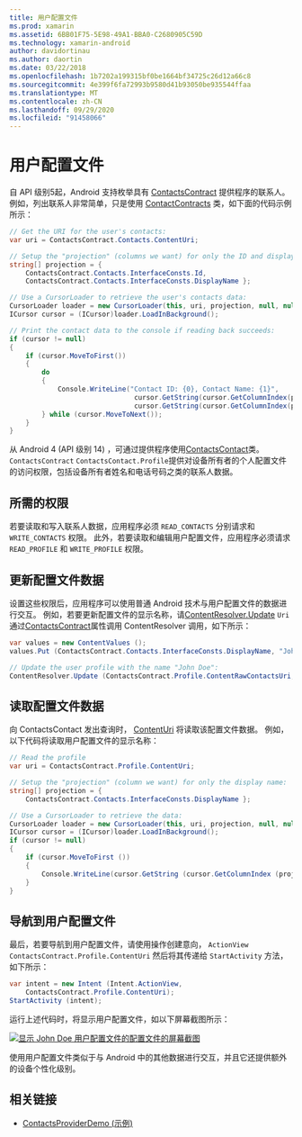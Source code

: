 ```yaml
---
title: 用户配置文件
ms.prod: xamarin
ms.assetid: 6BB01F75-5E98-49A1-BBA0-C2680905C59D
ms.technology: xamarin-android
author: davidortinau
ms.author: daortin
ms.date: 03/22/2018
ms.openlocfilehash: 1b7202a199315bf0be1664bf34725c26d12a66c8
ms.sourcegitcommit: 4e399f6fa72993b9580d41b93050be935544ffaa
ms.translationtype: MT
ms.contentlocale: zh-CN
ms.lasthandoff: 09/29/2020
ms.locfileid: "91458066"
---
```

# <a name="user-profile"></a>用户配置文件

自 API 级别5起，Android 支持枚举具有 [ContactsContract](xref:Android.Provider.ContactsContract) 提供程序的联系人。 例如，列出联系人非常简单，只是使用 [ContactContracts](xref:Android.Provider.ContactsContract.Contacts) 类，如下面的代码示例所示：

```csharp
// Get the URI for the user's contacts:
var uri = ContactsContract.Contacts.ContentUri;

// Setup the "projection" (columns we want) for only the ID and display name:
string[] projection = {
    ContactsContract.Contacts.InterfaceConsts.Id,
    ContactsContract.Contacts.InterfaceConsts.DisplayName };

// Use a CursorLoader to retrieve the user's contacts data:
CursorLoader loader = new CursorLoader(this, uri, projection, null, null, null);
ICursor cursor = (ICursor)loader.LoadInBackground();

// Print the contact data to the console if reading back succeeds:
if (cursor != null)
{
    if (cursor.MoveToFirst())
    {
        do
        {
            Console.WriteLine("Contact ID: {0}, Contact Name: {1}",
                               cursor.GetString(cursor.GetColumnIndex(projection[0])),
                               cursor.GetString(cursor.GetColumnIndex(projection[1])));
        } while (cursor.MoveToNext());
    }
}
```

从 Android 4 (API 级别 14) ，可通过提供程序使用[ContactsContact](xref:Android.Provider.ContactsContract.Profile)类。 `ContactsContract` `ContactsContact.Profile`提供对设备所有者的个人配置文件的访问权限，包括设备所有者姓名和电话号码之类的联系人数据。

## <a name="required-permissions"></a>所需的权限

若要读取和写入联系人数据，应用程序必须 `READ_CONTACTS` 分别请求和 `WRITE_CONTACTS` 权限。
此外，若要读取和编辑用户配置文件，应用程序必须请求 `READ_PROFILE` 和 `WRITE_PROFILE` 权限。

## <a name="updating-profile-data"></a>更新配置文件数据

设置这些权限后，应用程序可以使用普通 Android 技术与用户配置文件的数据进行交互。 例如，若要更新配置文件的显示名称，请[ContentResolver.Update](xref:Android.Content.ContentResolver.Update*) `Uri` 通过[ContactsContract](xref:Android.Provider.ContactsContract.Profile.ContentRawContactsUri)属性调用 ContentResolver 调用，如下所示：

```csharp
var values = new ContentValues ();
values.Put (ContactsContract.Contacts.InterfaceConsts.DisplayName, "John Doe");

// Update the user profile with the name "John Doe":
ContentResolver.Update (ContactsContract.Profile.ContentRawContactsUri, values, null, null);
```

## <a name="reading-profile-data"></a>读取配置文件数据

向 ContactsContact 发出查询时， [ContentUri](xref:Android.Provider.ContactsContract.Profile.ContentUri) 将读取该配置文件数据。 例如，以下代码将读取用户配置文件的显示名称：

```csharp
// Read the profile
var uri = ContactsContract.Profile.ContentUri;

// Setup the "projection" (column we want) for only the display name:
string[] projection = {
    ContactsContract.Contacts.InterfaceConsts.DisplayName };

// Use a CursorLoader to retrieve the data:
CursorLoader loader = new CursorLoader(this, uri, projection, null, null, null);
ICursor cursor = (ICursor)loader.LoadInBackground();
if (cursor != null)
{
    if (cursor.MoveToFirst ())
    {
        Console.WriteLine(cursor.GetString (cursor.GetColumnIndex (projection [0])));
    }
}
```

## <a name="navigating-to-the-user-profile"></a>导航到用户配置文件

最后，若要导航到用户配置文件，请使用操作创建意向， `ActionView` `ContactsContract.Profile.ContentUri` 然后将其传递给 `StartActivity` 方法，如下所示：

```csharp
var intent = new Intent (Intent.ActionView,
    ContactsContract.Profile.ContentUri);
StartActivity (intent);
```

运行上述代码时，将显示用户配置文件，如以下屏幕截图所示：

[![显示 John Doe 用户配置文件的配置文件的屏幕截图](user-profile-images/01-profile-screen-sml.png)](user-profile-images/01-profile-screen.png#lightbox)

使用用户配置文件类似于与 Android 中的其他数据进行交互，并且它还提供额外的设备个性化级别。

## <a name="related-links"></a>相关链接

- [ContactsProviderDemo (示例) ](/samples/xamarin/monodroid-samples/contactsproviderdemo)